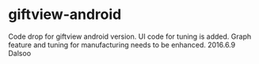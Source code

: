 # giftview-android
Code drop for giftview android version. UI code for tuning is added.
Graph feature and tuning for manufacturing needs to be enhanced.
2016.6.9  Dalsoo
